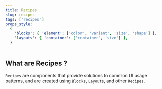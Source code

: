```yaml
---
title: Recipes
slug: recipes
tags: ['recipes']
props_style:
  {
    'blocks': { 'element': ['color', 'variant', 'size', 'shape'] },
    'layouts': { 'container': ['container', 'size'] },
  }
---
```


## What are Recipes ?

`Recipes` are components that provide solutions to common UI usage patterns, and are created using `Blocks`, `Layouts`, and other `Recipes`.
